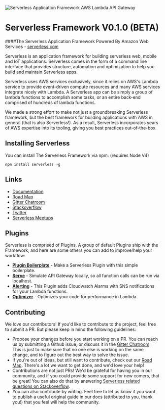 ![Serverless Application Framework AWS Lambda API Gateway](img/serverless_framework_readme_large.gif)

Serverless Framework V0.1.0 (BETA)
=================================

####The Serverless Application Framework Powered By Amazon Web Services - [serverless.com](http://www.serverless.com)

Serverless is an application framework for building serverless web, mobile and IoT applications. Serverless comes in the form of a command line interface that provides structure, automation and optimization to help you build and maintain Serverless apps.

Serverless uses AWS services exclusively, since it relies on AWS's Lambda service to provide event-driven compute resources and many AWS services integrate nicely with Lambda. A Serverless app can be simply a group of lambda functions to accomplish some tasks, or an entire back-end comprised of hundreds of lambda functions.

We made a strong effort to make not just a groundbreaking Serverless framework, but the best framework for building applications with AWS in general (that is also Serverless!). As a result, Serverless incorporates years of AWS expertise into its tooling, giving you best practices out-of-the-box.

## Installing Serverless
You can install The Serverless Framework via npm: (requires Node V4)
```
npm install serverless -g
```

## Links
* [Documentation](http://docs.serverless.com/v0.1.0/docs/)
* [Road Map](https://trello.com/b/EX6SxBJJ/serverless)
* [Gitter Chatroom](https://gitter.im/serverless/serverless)
* [Stackoverflow](http://stackoverflow.com/questions/tagged/serverless)
* [Twitter](https://twitter.com/goserverless)
* [Serverless Meetups](http://www.meetup.com/serverless/)


## Plugins
Serverless is comprised of Plugins.  A group of default Plugins ship with the Framework, and here are some others you can add to improve/help your workflow:
* **[Plugin Boilerplate](https://github.com/serverless/serverless-plugin-boilerplate)** - Make a Serverless Plugin with this simple boilerplate.
* **[Serve](https://github.com/Nopik/serverless-serve)** - Simulate API Gateway locally, so all function calls can be run via localhost.
* **[Alerting](https://github.com/martinlindenberg/serverless-plugin-alerting)** - This Plugin adds Cloudwatch Alarms with SNS notifications for your Lambda functions.
* **[Optimizer](https://github.com/serverless/serverless-optimizer-plugin)** - Optimizes your code for performance in Lambda.

## Contributing
We love our contributors! If you'd like to contribute to the project, feel free to submit a PR. But please keep in mind the following guidelines:

* Propose your changes before you start working on a PR. You can reach us by submitting a Github issue, or discuss it in the [Gitter Chatroom](https://gitter.im/serverless/serverless). This is just to make sure that no one else is working on the same change, and to figure out the best way to solve the issue.
* If you're out of ideas, but still want to contribute, check out our [Road Map](https://trello.com/b/EX6SxBJJ/serverless). There's a lot we want to get done, and we'd love your help!
* Contributions are not just PRs! We'd be grateful for having you in our community, and if you could provide some support for new comers, that be great! You can also do that by answering [Serverless related questions on Stackoverflow](http://stackoverflow.com/questions/tagged/serverless).
* You can also contribute by writing. Feel free to let us know if you want to publish a useful original guide in our docs (attributed to you, thank you!) that you feel will help the community.
